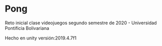 # Pong
Reto inicial clase videojuegos segundo semestre de 2020 - Universidad Pontificia Bolivariana

Hecho en unity versión:2019.4.7f1
